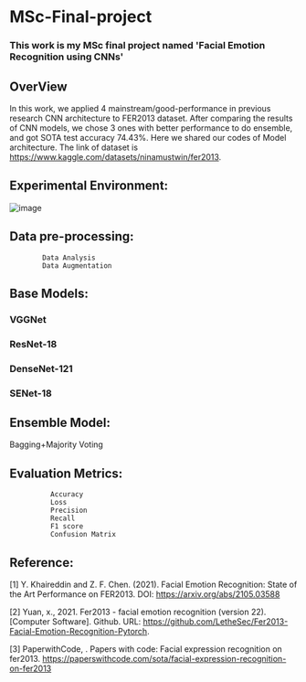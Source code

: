# MSc-Final-project
### This work is my MSc final project named 'Facial Emotion Recognition using CNNs'
## OverView
In this work, we applied 4 mainstream/good-performance in previous research CNN architecture to FER2013 dataset. After comparing the results of CNN models, we chose 3 ones with better performance to do ensemble, and got SOTA test accuracy 74.43%. Here we shared our codes of Model architecture. The link of dataset is https://www.kaggle.com/datasets/ninamustwin/fer2013.
## Experimental Environment:
![image](https://user-images.githubusercontent.com/49049595/189252514-7ce92799-fdd1-4981-ba07-249d0da5cc62.png)
## Data pre-processing:
            Data Analysis
            Data Augmentation

## Base Models:
###       VGGNet
###       ResNet-18
###       DenseNet-121
###       SENet-18

## Ensemble Model:

Bagging+Majority Voting

## Evaluation Metrics:
              Accuracy
              Loss
              Precision
              Recall
              F1 score
              Confusion Matrix


## Reference:
[1] Y. Khaireddin and Z. F. Chen. (2021). Facial Emotion Recognition: State of the Art Performance on FER2013. DOI: https://arxiv.org/abs/2105.03588

[2] Yuan, x., 2021. Fer2013 - facial emotion recognition (version 22). [Computer Software]. Github. URL: https://github.com/LetheSec/Fer2013-Facial-Emotion-Recognition-Pytorch.

[3] PaperwithCode, . Papers with code: Facial expression recognition on fer2013. https://paperswithcode.com/sota/facial-expression-recognition-on-fer2013






